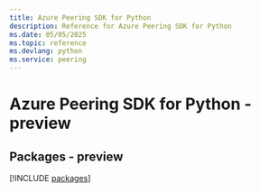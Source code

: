 ```yaml
---
title: Azure Peering SDK for Python
description: Reference for Azure Peering SDK for Python
ms.date: 05/05/2025
ms.topic: reference
ms.devlang: python
ms.service: peering
---
```

# Azure Peering SDK for Python - preview
## Packages - preview
[!INCLUDE [packages](peering-index.md)]